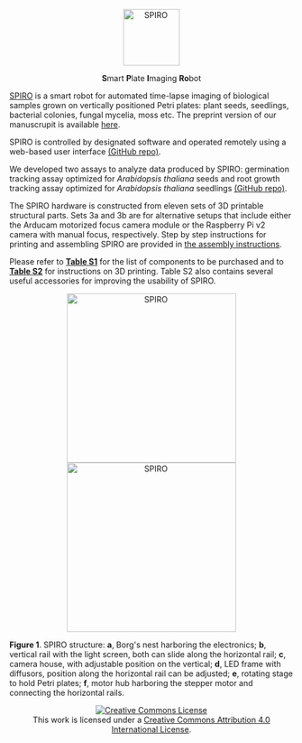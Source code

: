 <p align="center">
  <img src="https://github.com/AlyonaMinina/Files_for_SPIRO_reps/blob/master/SPIRO.Hardware%20files/SPIRO%20logo.png" height="100" title="SPIRO">
</p>
<p align="center">
    <b>S</b>mart <b>P</b>late <b>I</b>maging <b>Ro</b>bot
</p>

[SPIRO](https://www.alyonaminina.org/spiro) is a smart robot for automated time-lapse imaging of biological samples grown on vertically positioned Petri plates: plant seeds, seedlings, bacterial colonies, fungal mycelia, moss etc. The preprint version of our manuscrupit is available [here](https://www.biorxiv.org/content/10.1101/2021.03.15.435343v1).

SPIRO is controlled by designated software and operated remotely using a web-based user interface [(GitHub repo)](https://github.com/jonasoh/spiro).

We developed two assays to analyze data produced by SPIRO: germination tracking assay optimized for *Arabidopsis thaliana* seeds and root growth tracking assay optimized for *Arabidopsis thaliana* seedlings [(GitHub repo)](https://github.com/jiaxuanleong/spiro-IJmacros).

The SPIRO hardware is constructed from eleven sets of 3D printable structural parts. Sets 3a and 3b are for alternative setups that include either the Arducam motorized focus camera module or the Raspberry Pi v2 camera with manual focus, respectively. Step by step instructions for printing and assembling SPIRO are provided in [the assembly instructions](https://github.com/AlyonaMinina/SPIRO.Hardware/raw/master/1.%20Assembly%20Instructions/SPIRO%20assembly%20instructions.pdf). 

Please refer to **[Table S1](https://github.com/AlyonaMinina/SPIRO.Hardware/raw/master/2.%20Supplementary%20Tables/Table%20S1.%20List%20of%20components%20to%20be%20purchased.pdf)** for the list of components to be purchased and to **[Table S2](https://github.com/AlyonaMinina/SPIRO.Hardware/blob/master/2.%20Supplementary%20Tables/Table%20S2.%20Structural%20parts%20of%20SPIRO%20for%203D%20printing.md)** for instructions on 3D printing. Table S2 also contains several useful accessories for improving the usability of SPIRO.

<p align="center">
  <img src="https://github.com/AlyonaMinina/Files_for_SPIRO_reps/blob/master/SPIRO.Hardware%20files/Figure1A.jpg?raw=true" height="300" title="SPIRO">
  <img src="https://github.com/AlyonaMinina/Files_for_SPIRO_reps/blob/master/SPIRO.Hardware%20files/SPIROstructure.gif?raw=true" width="300" title="SPIRO">
</p>

**Figure 1**. SPIRO structure: **a**, Borg's nest harboring the electronics; **b**, vertical rail with the light screen, both can slide along the horizontal rail; **c**, camera house, with adjustable position on the vertical; **d**, LED frame with diffusors, position along the horizontal rail can be adjusted; **e**, rotating stage to hold Petri plates; **f**, motor hub harboring the stepper motor and connecting the horizontal rails. 

<p align="center">
  <a rel="license" href="http://creativecommons.org/licenses/by/4.0/"><img alt="Creative Commons License" style="border-width:0" src="https://i.creativecommons.org/l/by/4.0/88x31.png" /></a><br />This work is licensed under a <a rel="license" href="http://creativecommons.org/licenses/by/4.0/">Creative Commons Attribution 4.0 International License</a>.
 </p>
